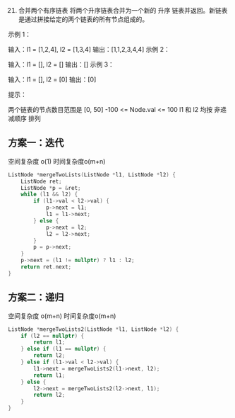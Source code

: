 21. 合并两个有序链表
将两个升序链表合并为一个新的 升序 链表并返回。新链表是通过拼接给定的两个链表的所有节点组成的。 

示例 1：

输入：l1 = [1,2,4], l2 = [1,3,4]
输出：[1,1,2,3,4,4]
示例 2：

输入：l1 = [], l2 = []
输出：[]
示例 3：

输入：l1 = [], l2 = [0]
输出：[0]
 
提示：

两个链表的节点数目范围是 [0, 50]
-100 <= Node.val <= 100
l1 和 l2 均按 非递减顺序 排列

## 方案一：迭代

空间复杂度 o(1) 时间复杂度o(m+n)

```C++
ListNode *mergeTwoLists(ListNode *l1, ListNode *l2) {
    ListNode ret;
    ListNode *p = &ret;
    while (l1 && l2) {
        if (l1->val < l2->val) {
            p->next = l1;
            l1 = l1->next;
        } else {
            p->next = l2;
            l2 = l2->next;
        }
        p = p->next;
    }
    p->next = (l1 != nullptr) ? l1 : l2;
    return ret.next;
}
```

## 方案二：递归

空间复杂度 o(m+n) 时间复杂度o(m+n)

```C++
ListNode *mergeTwoLists2(ListNode *l1, ListNode *l2) {
    if (l2 == nullptr) {
        return l1;
    } else if (l1 == nullptr) {
        return l2;
    } else if (l1->val < l2->val) {
        l1->next = mergeTwoLists2(l1->next, l2);
        return l1;
    } else {
        l2->next = mergeTwoLists2(l2->next, l1);
        return l2;
    }
}
```
